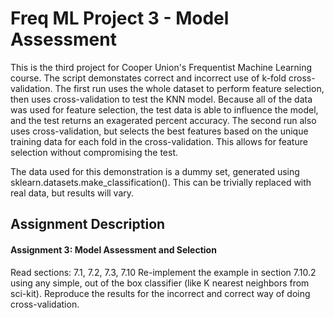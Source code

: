 # Freq ML Project 3 - Model Assessment
This is the third project for Cooper Union's Frequentist Machine Learning course. The script demonstates correct and incorrect use of k-fold cross-validation.
The first run uses the whole dataset to perform feature selection, then uses cross-validation to test the KNN model. Because all of the data was used for feature selection,
the test data is able to influence the model, and the test returns an exagerated percent accuracy.
The second run also uses cross-validation, but selects the best features based on the unique training data for each fold in the cross-validation.
This allows for feature selection without compromising the test.

The data used for this demonstration is a dummy set, generated using sklearn.datasets.make_classification(). This can be trivially replaced with real data, but results will vary.

## Assignment Description
#### Assignment 3: Model Assessment and Selection
Read sections: 7.1, 7.2, 7.3, 7.10
Re-implement the example in section 7.10.2 using any simple, out of the box classifier (like K nearest neighbors from sci-kit).
Reproduce the results for the incorrect and correct way of doing cross-validation.

